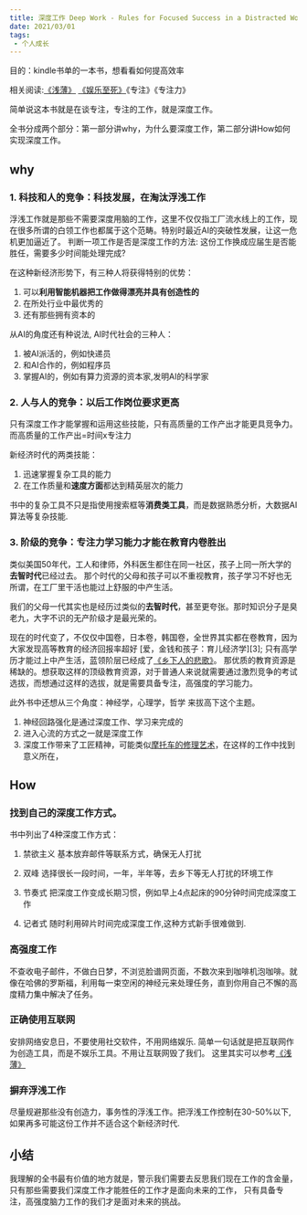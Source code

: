 ```yaml
---
title: 深度工作 Deep Work - Rules for Focused Success in a Distracted World
date: 2021/03/01
tags:
 - 个人成长
---
```


目的：kindle书单的一本书，想看看如何提高效率

相关阅读:[《浅薄》](/growth/TheShallows/) [《娱乐至死》](/growth/AmusingOurselvesToDeath/)《专注》《专注力》

简单说这本书就是在谈专注，专注的工作，就是深度工作。

全书分成两个部分：第一部分讲why，为什么要深度工作，第二部分讲How如何实现深度工作。

<!-- more -->

## why
### 1. 科技和人的竞争：科技发展，在淘汰浮浅工作
浮浅工作就是那些不需要深度用脑的工作，这里不仅仅指工厂流水线上的工作，现在很多所谓的白领工作也都属于这个范畴。特别时最近AI的突破性发展，让这一危机更加逼近了。
判断一项工作是否是深度工作的方法: 这份工作换成应届生是否能胜任，需要多少时间能处理完成?

在这种新经济形势下，有三种人将获得特别的优势：
1. 可以**利用智能机器把工作做得漂亮并具有创造性的**
2. 在所处行业中最优秀的
3. 还有那些拥有资本的

从AI的角度还有种说法, AI时代社会的三种人：
1. 被AI派活的，例如快递员
2. 和AI合作的，例如程序员
3. 掌握AI的，例如有算力资源的资本家,发明AI的科学家


### 2. 人与人的竞争：以后工作岗位要求更高
只有深度工作才能掌握和运用这些技能，只有高质量的工作产出才能更具竞争力。 而高质量的工作产出=时间x专注力

新经济时代的两类技能：
1. 迅速掌握复杂工具的能力
2. 在工作质量和**速度方面**都达到精英层次的能力

书中的复杂工具不只是指使用搜索框等**消费类工具**，而是数据熟悉分析，大数据AI算法等复杂技能.

### 3. 阶级的竞争：专注力学习能力才能在教育内卷胜出
类似美国50年代，工人和律师，外科医生都住在同一社区，孩子上同一所大学的**去智时代**已经过去。 那个时代的父母和孩子可以不重视教育，孩子学习不好也无所谓，在工厂里干活也能过上舒服的中产生活。

我们的父母一代其实也是经历过类似的**去智时代**，甚至更夸张。那时知识分子是臭老九，大字不识的无产阶级才是最光荣的。

现在的时代变了，不仅仅中国卷，日本卷，韩国卷，全世界其实都在卷教育，因为大家发现高等教育的经济回报率超好 [爱，金钱和孩子：育儿经济学][3]; 只有高学历才能过上中产生活，蓝领阶层已经成了[《乡下人的悲歌》]()。
那优质的教育资源是稀缺的。想获取这样的顶级教育资源，对于普通人来说就需要通过激烈竞争的考试选拔，而想通过这样的选拔，就是需要具备专注，高强度的学习能力。

此外书中还想从三个角度：神经学，心理学，哲学 来拔高下这个主题。
1. 神经回路强化是通过深度工作、学习来完成的
2. 进入心流的方式之一就是深度工作
3. 深度工作带来了工匠精神，可能类似[摩托车的修理艺术]()，在这样的工作中找到意义所在，


## How
### 找到自己的深度工作方式。
书中列出了4种深度工作方式：
1. 禁欲主义
基本放弃邮件等联系方式，确保无人打扰

2. 双峰
选择很长一段时间，一年，半年等，去乡下等无人打扰的环境工作

3. 节奏式 
把深度工作变成长期习惯，例如早上4点起床的90分钟时间完成深度工作

4. 记者式
随时利用碎片时间完成深度工作,这种方式新手很难做到.

### 高强度工作
不查收电子邮件，不做白日梦，不浏览脸谱网页面，不数次来到咖啡机泡咖啡。就像在哈佛的罗斯福，利用每一束空闲的神经元来处理任务，直到你用自己不懈的高度精力集中解决了任务。

### 正确使用互联网
安排网络安息日，不要使用社交软件，不用网络娱乐.
简单一句话就是把互联网作为创造工具，而是不娱乐工具。不用让互联网毁了我们。
这里其实可以参考[《浅薄》](/growth/TheShallows/)

### 摒弃浮浅工作
尽量规避那些没有创造力，事务性的浮浅工作。把浮浅工作控制在30-50%以下, 如果再多可能这份工作并不适合这个新经济时代.


## 小结
我理解的全书最有价值的地方就是，警示我们需要去反思我们现在工作的含金量，只有那些需要我们深度工作才能胜任的工作才是面向未来的工作， 只有具备专注，高强度脑力工作的我们才是面对未来的挑战。